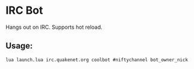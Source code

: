 # IRC Bot

Hangs out on IRC. Supports hot reload.

## Usage:

```
lua launch.lua irc.quakenet.org coolbot #niftychannel bot_owner_nick
```


